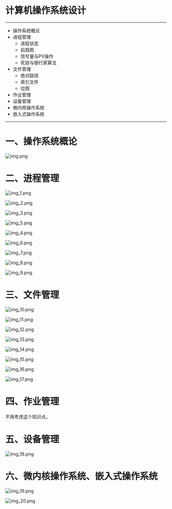 # 计算机操作系统设计

---
* 操作系统概论
* 进程管理
  * 进程状态
  * 前趋图
  * 信号量与PV操作
  * 死锁与银行家算法
* 文件管理
  * 绝对路径
  * 索引文件
  * 位图
* 作业管理
* 设备管理
* 微内核操作系统
* 嵌入式操作系统
---

# 一、操作系统概论

![img.png](images/img.png)

# 二、进程管理

![img_1.png](images/img_1.png)

![img_2.png](images/img_2.png)

![img_3.png](images/img_3.png)

![img_5.png](images/img_5.png)

![img_4.png](images/img_4.png)

![img_6.png](images/img_6.png)

![img_7.png](images/img_7.png)

![img_8.png](images/img_8.png)

![img_9.png](images/img_9.png)

# 三、文件管理

![img_10.png](images/img_10.png)

![img_11.png](images/img_11.png)

![img_12.png](images/img_12.png)

![img_13.png](images/img_13.png)

![img_14.png](images/img_14.png)

![img_15.png](images/img_15.png)

![img_16.png](images/img_16.png)

![img_17.png](images/img_17.png)

# 四、作业管理

不用考虑这个知识点。

# 五、设备管理

![img_18.png](images/img_18.png)

# 六、微内核操作系统、嵌入式操作系统

![img_19.png](images/img_19.png)

![img_20.png](images/img_20.png)
